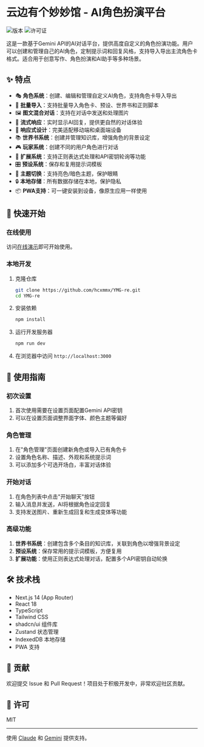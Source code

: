 # 云边有个妙妙馆 - AI角色扮演平台

![版本](https://img.shields.io/badge/版本-1.0.0-blue.svg)
![许可证](https://img.shields.io/badge/许可证-MIT-green.svg)

这是一款基于Gemini API的AI对话平台，提供高度自定义的角色扮演功能。用户可以创建和管理自己的AI角色，定制提示词和回复风格，支持导入导出主流角色卡格式。适合用于创意写作、角色扮演和AI助手等多种场景。

## ✨ 特点

- 🎭 **角色系统**：创建、编辑和管理自定义AI角色，支持角色卡导入导出
- 🔄 **批量导入**：支持批量导入角色卡、预设、世界书和正则脚本
- 🖼️ **图文混合对话**：支持在对话中发送和处理图片
- 💬 **流式响应**：实时显示AI回复，提供更自然的对话体验
- 📱 **响应式设计**：完美适配移动端和桌面端设备
- 📚 **世界书系统**：创建并管理知识库，增强角色的背景设定
- 🎮 **玩家系统**：创建不同的用户角色进行对话
- 🔌 **扩展系统**：支持正则表达式处理和API密钥轮询等功能
- 🎛️ **预设系统**：保存和复用提示词模板
- 🌙 **主题切换**：支持亮色/暗色主题，保护眼睛
- 🔒 **本地存储**：所有数据存储在本地，保护隐私
- 📦 **PWA支持**：可一键安装到设备，像原生应用一样使用

## 🚀 快速开始

### 在线使用

访问[在线演示](https://ymg-re.vercel.app)即可开始使用。

### 本地开发

1. 克隆仓库
   ```bash
   git clone https://github.com/hcxmmx/YMG-re.git
   cd YMG-re
   ```

2. 安装依赖
   ```bash
   npm install
   ```

3. 运行开发服务器
   ```bash
   npm run dev
   ```

4. 在浏览器中访问 `http://localhost:3000`

## 📝 使用指南

### 初次设置

1. 首次使用需要在设置页面配置Gemini API密钥
2. 可以在设置页面调整界面字体、颜色主题等偏好

### 角色管理

1. 在"角色管理"页面创建新角色或导入已有角色卡
2. 设置角色名称、描述、外观和系统提示词
3. 可以添加多个可选开场白，丰富对话体验

### 开始对话

1. 在角色列表中点击"开始聊天"按钮
2. 输入消息并发送，AI将根据角色设定回复
3. 支持发送图片、重新生成回复和生成变体等功能

### 高级功能

1. **世界书系统**：创建包含多个条目的知识库，关联到角色以增强背景设定
2. **预设系统**：保存常用的提示词模板，方便复用
3. **扩展功能**：使用正则表达式处理对话，配置多个API密钥自动轮换

## 🛠️ 技术栈

- Next.js 14 (App Router)
- React 18
- TypeScript
- Tailwind CSS
- shadcn/ui 组件库
- Zustand 状态管理
- IndexedDB 本地存储
- PWA 支持

## 🤝 贡献

欢迎提交 Issue 和 Pull Request！项目处于积极开发中，非常欢迎社区贡献。

## 📄 许可

MIT

---

使用 [Claude](https://www.anthropic.com/claude) 和 [Gemini](https://ai.google.dev/) 提供支持。 